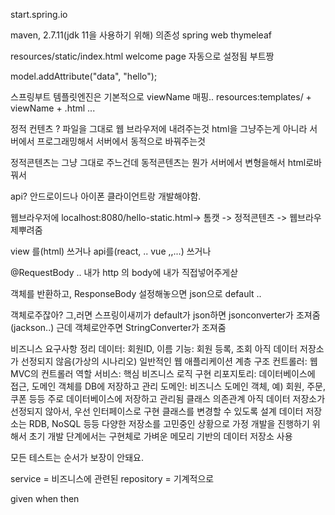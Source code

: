 start.spring.io

maven, 2.7.11(jdk 11을 사용하기 위해)
의존성
spring web
thymeleaf

resources/static/index.html welcome page 자동으로 설정됨 부트짱

model.addAttribute("data", "hello");

스프링부트 템플릿엔진은 기본적으로 viewName 매핑..
resources:templates/ + viewName + .html ...

정적 컨텐츠 ? 파일을 그대로 웹 브라우저에 내려주는것
html을 그냥주는게 아니라 서버에서 프로그래밍해서 서버에서 동적으로 바꿔주는것

정적콘텐츠는 그냥 그대로 주느건데 동적콘텐츠는 뭔가 서버에서 변형을해서 html로바꿔서

api? 안드로이드나 아이폰 클라이언트랑 개발해야함.

웹브라우저에 localhost:8080/hello-static.html-> 톰캣 -> 정적콘텐츠 -> 웹브라우제뿌려줌

view 를(html) 쓰거나 api를(react, .. vue ,,...) 쓰거나

@RequestBody ..
내가 http 의 body에 내가 직접넣어주게삳

객체를 반환하고, ResponseBody 설정해놓으면 json으로 default ..

객체로주잖아? 그,러면 스프링이새끼가 default가 json하면 jsonconverter가 조져줌(jackson..)
근데 객체로안주면 StringConverter가 조져줌

비즈니스 요구사항 정리
데이터: 회원ID, 이름
기능: 회원 등록, 조회
아직 데이터 저장소가 선정되지 않음(가상의 시나리오)
일반적인 웹 애플리케이션 계층 구조
컨트롤러: 웹 MVC의 컨트롤러 역할
서비스: 핵심 비즈니스 로직 구현
리포지토리: 데이터베이스에 접근, 도메인 객체를 DB에 저장하고 관리
도메인: 비즈니스 도메인 객체, 예) 회원, 주문, 쿠폰 등등 주로 데이터베이스에 저장하고 관리됨
클래스 의존관계
아직 데이터 저장소가 선정되지 않아서, 우선 인터페이스로 구현 클래스를 변경할 수 있도록 설계
데이터 저장소는 RDB, NoSQL 등등 다양한 저장소를 고민중인 상황으로 가정
개발을 진행하기 위해서 초기 개발 단계에서는 구현체로 가벼운 메모리 기반의 데이터 저장소 사용

모든 테스트는 순서가 보장이 안돼요.

service = 비즈니스에 관련된
repository = 기계적으로

given when then

